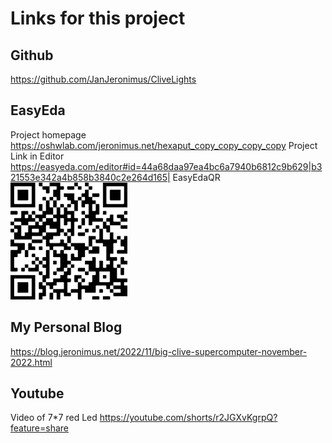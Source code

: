 # Links for this project

## Github
 https://github.com/JanJeronimus/CliveLights

## EasyEda

Project homepage https://oshwlab.com/jeronimus.net/hexaput_copy_copy_copy_copy
Project Link in Editor https://easyeda.com/editor#id=44a68daa97ea4bc6a7940b6812c9b629|b321553e342a4b858b3840c2e264d165|
EasyEdaQR ![EasyEdaQR](EasyEdaQR.png)

## My Personal Blog
https://blog.jeronimus.net/2022/11/big-clive-supercomputer-november-2022.html

## Youtube
Video of 7*7 red Led https://youtube.com/shorts/r2JGXvKgrpQ?feature=share 

